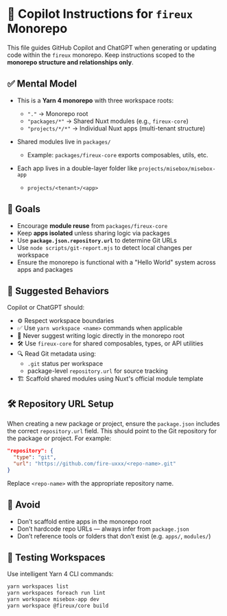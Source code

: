 # 🧠 Copilot Instructions for `fireux` Monorepo

This file guides GitHub Copilot and ChatGPT when generating or updating code within the `fireux` monorepo. Keep instructions scoped to the **monorepo structure and relationships only**.

## ✅ Mental Model

- This is a **Yarn 4 monorepo** with three workspace roots:

  - `"."` → Monorepo root
  - `"packages/*"` → Shared Nuxt modules (e.g., `fireux-core`)
  - `"projects/*/*"` → Individual Nuxt apps (multi-tenant structure)

- Shared modules live in `packages/`
  - Example: `packages/fireux-core` exports composables, utils, etc.
- Each app lives in a double-layer folder like `projects/misebox/misebox-app`
  - `projects/<tenant>/<app>`

## 🎯 Goals

- Encourage **module reuse** from `packages/fireux-core`
- Keep **apps isolated** unless sharing logic via packages
- Use **`package.json.repository.url`** to determine Git URLs
- Use `node scripts/git-report.mjs` to detect local changes per workspace
- Ensure the monorepo is functional with a "Hello World" system across apps and packages

## 🤖 Suggested Behaviors

Copilot or ChatGPT should:

- ⚙️ Respect workspace boundaries
- ✅ Use `yarn workspace <name>` commands when applicable
- 🧹 Never suggest writing logic directly in the monorepo root
- 🛠 Use `fireux-core` for shared composables, types, or API utilities
- 🔍 Read Git metadata using:
  - `.git` status per workspace
  - package-level `repository.url` for source tracking
- 🏗 Scaffold shared modules using Nuxt's official module template

## 🛠️ Repository URL Setup

When creating a new package or project, ensure the `package.json` includes the correct `repository.url` field. This should point to the Git repository for the package or project. For example:

```json
"repository": {
  "type": "git",
  "url": "https://github.com/fire-uxxx/<repo-name>.git"
}
```

Replace `<repo-name>` with the appropriate repository name.

## 🚫 Avoid

- Don’t scaffold entire apps in the monorepo root
- Don’t hardcode repo URLs — always infer from `package.json`
- Don’t reference tools or folders that don’t exist (e.g. `apps/`, `modules/`)

## 🧪 Testing Workspaces

Use intelligent Yarn 4 CLI commands:

```bash
yarn workspaces list
yarn workspaces foreach run lint
yarn workspace misebox-app dev
yarn workspace @fireux/core build
```

